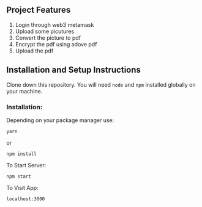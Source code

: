 ## Project Features
1. Login through web3 metamask
2. Upload some picutures
3. Convert the picture to pdf
4. Encrypt the pdf using adove pdf
5. Upload the pdf

## Installation and Setup Instructions

Clone down this repository. You will need `node` and `npm` installed globally on your machine.  

### Installation:

Depending on your package manager use:

`yarn`

or

`npm install`  

To Start Server:

`npm start`  

To Visit App:

`localhost:3000`  



